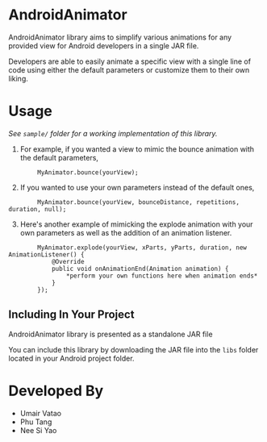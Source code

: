 AndroidAnimator
===============

AndroidAnimator library aims to simplify various animations for any provided view for Android developers in a single JAR file.

Developers are able to easily animate a specific view with a single line of code using either the default parameters or customize them to their own liking.


Usage
=====

*See `sample/` folder for a working implementation of this library.*

  1. For example, if you wanted a view to mimic the bounce animation with the default parameters,
```
        MyAnimator.bounce(yourView);
```

  2. If you wanted to use your own parameters instead of the default ones,
```
        MyAnimator.bounce(yourView, bounceDistance, repetitions, duration, null);
```

  3. Here's another example of mimicking the explode animation with your own parameters as well as the addition of an animation listener.
```
        MyAnimator.explode(yourView, xParts, yParts, duration, new AnimationListener() {
            @Override
            public void onAnimationEnd(Animation animation) {
                *perform your own functions here when animation ends*
            }
        });
```


Including In Your Project
-------------------------

AndroidAnimator library is presented as a standalone JAR file

You can include this library by downloading the JAR file into the `libs` folder located in your Android project folder.


Developed By
============

 * Umair Vatao
 * Phu Tang
 * Nee Si Yao
